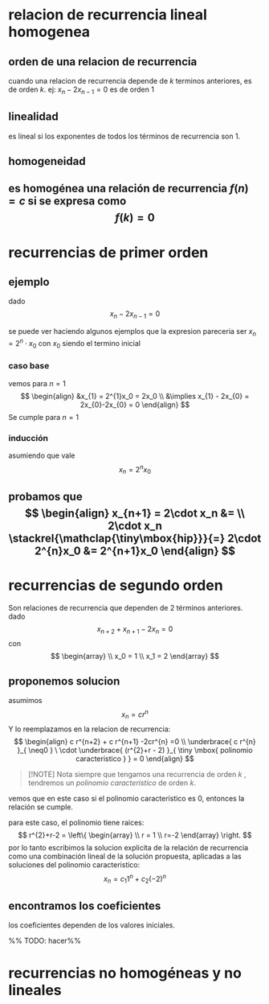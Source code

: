 # relacion de recurrencia lineal homogenea
## orden de una relacion de recurrencia
cuando una relacion de recurrencia depende de $k$ terminos anteriores, es de orden $k$.
ej: $x_n -2x_{n-1} = 0$ es de orden 1
## linealidad
es lineal si los exponentes de todos los términos de recurrencia son 1.

## homogeneidad
es homogénea una relación de recurrencia $f(n) = c$ si se expresa como
$$
f(k) = 0
$$
-------
# recurrencias de primer orden
## ejemplo
dado
$$
x_n -2x_{n-1} =0
$$

se puede ver haciendo algunos ejemplos que la expresion pareceria ser $x_n=2^{n}\cdot x_0$ con $x_0$ siendo el termino inicial
### caso base
vemos para $n=1$
$$
\begin{align}
&x_{1} = 2^{1}x_0 = 2x_0  \\
&\implies x_{1} - 2x_{0} = 2x_{0}-2x_{0} = 0
\end{align}
$$
Se cumple para $n=1$

### inducción
asumiendo que vale
$$
x_n = 2^{n}x_0
$$

probamos que
$$
\begin{align}
x_{n+1} = 2\cdot x_n &= \\
2\cdot x_n \stackrel{\mathclap{\tiny\mbox{hip}}}{=} 2\cdot 2^{n}x_0 &= 2^{n+1}x_0 
\end{align}
$$
----------
# recurrencias de segundo orden
Son relaciones de recurrencia que dependen de 2 términos anteriores.
dado
$$
x_{n+2} + x_{n+1} - 2x_n = 0
$$
con
$$
\begin{array} \\
x_0 = 1 \\
x_1 = 2
\end{array}
$$
## proponemos solucion
asumimos 
$$
x_n = c r^{n}
$$
Y lo reemplazamos en la relacion de recurrencia:
$$
\begin{align}
c r^{n+2} + c r^{n+1} -2cr^{n} =0 \\
\underbrace{ c r^{n} }_{ \neq0 } \ \cdot \underbrace{ (r^{2}+r - 2) }_{ \tiny \mbox{ polinomio caracteristico } } = 0
\end{align}
$$

>[!NOTE] Nota
>siempre que tengamos una recurrencia de orden $k$
, tendremos un *polinomio caracteristico* de orden $k$.

vemos que en este caso si el polinomio característico es 0, entonces la relación se cumple.

para este caso, el polinomio tiene raices:
$$
r^{2}+r-2 = \left\{ \begin{array} \\
r = 1 \\
r=-2
\end{array} \right.
$$
por lo tanto escribimos la solucion explicita de la relación de recurrencia como una combinación lineal de la solución propuesta, aplicadas a las soluciones del polinomio caracteristico:
$$
x_n = c_1 1^{n} + c_2 (-2)^{n}
$$
## encontramos los coeficientes
los coeficientes dependen de los valores iniciales.

%% TODO: hacer%%

# recurrencias no homogéneas y no lineales
